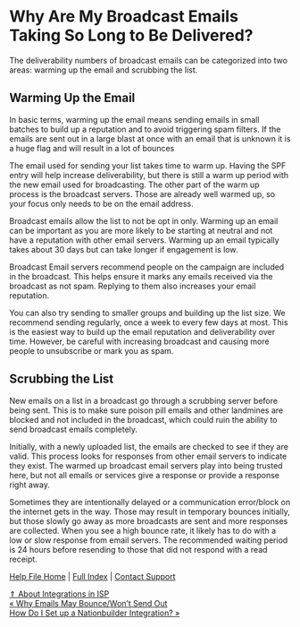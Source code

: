  Why Are My Broadcast Emails Taking So Long to Be Delivered?
==========

The deliverability numbers of broadcast emails can be categorized into two areas: warming up the email and scrubbing the list.

Warming Up the Email
----------

In basic terms, warming up the email means sending emails in small batches to build up a reputation and to avoid triggering spam filters. If the emails are sent out in a large blast at once with an email that is unknown it is a huge flag and will result in a lot of bounces

The email used for sending your list takes time to warm up. Having the SPF entry will help increase deliverability, but there is still a warm up period with the new email used for broadcasting. The other part of the warm up process is the broadcast servers. Those are already well warmed up, so your focus only needs to be on the email address.

Broadcast emails allow the list to not be opt in only. Warming up an email can be important as you are more likely to be starting at neutral and not have a reputation with other email servers. Warming up an email typically takes about 30 days but can take longer if engagement is low.

Broadcast Email servers recommend people on the campaign are included in the broadcast. This helps ensure it marks any emails received via the broadcast as not spam. Replying to them also increases your email reputation.

You can also try sending to smaller groups and building up the list size. We recommend sending regularly, once a week to every few days at most. This is the easiest way to build up the email reputation and deliverability over time. However, be careful with increasing broadcast and causing more people to unsubscribe or mark you as spam.

Scrubbing the List
----------

New emails on a list in a broadcast go through a scrubbing server before being sent. This is to make sure poison pill emails and other landmines are blocked and not included in the broadcast, which could ruin the ability to send broadcast emails completely.

Initially, with a newly uploaded list, the emails are checked to see if they are valid. This process looks for responses from other email servers to indicate they exist. The warmed up broadcast email servers play into being trusted here, but not all emails or services give a response or provide a response right away.

Sometimes they are intentionally delayed or a communication error/block on the internet gets in the way. Those may result in temporary bounces initially, but those slowly go away as more broadcasts are sent and more responses are collected. When you see a high bounce rate, it likely has to do with a low or slow response from email servers. The recommended waiting period is 24 hours before resending to those that did not respond with a read receipt.

[Help File Home](/help/) | [Full Index](/Help-File-Directory/) | [Contact Support](mailto:support@ISPolitical.com)

[⇑ About Integrations in ISP](/About-Integrations-in-ISP)  
[« Why Emails May Bounce/Won’t Send Out](/Why-Emails-May-Bounce-Won-t-Send-Out)  
[How Do I Set up a Nationbuilder Integration? »](/How-Do-I-Set-Up-a-NationBuilder-Integration)